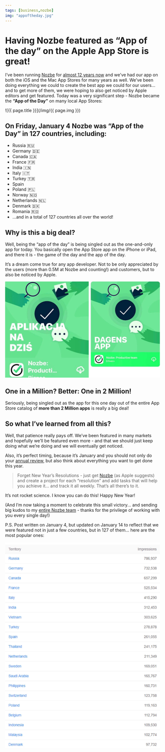 ```yaml
---
tags: [business,nozbe]
img: "appoftheday.jpg"
---
```


# Having Nozbe featured as “App of the day” on the Apple App Store is great!

I’ve been running [Nozbe][n] for [almost 12 years now](/nozbe) and we’ve had our app on both the iOS and the Mac App Stores for many years as well. We’ve been doing everything we could to create the best app we could for our users... and to get more of them, we were hoping to also get noticed by Apple editors and get featured. Today was a very significant step - Nozbe became the **“App of the Day”** on many local App Stores:
 
<!--More-->

![{{ page.title }}](/img/{{ page.img }})

## On Friday, January 4 Nozbe was “App of the Day” in 127 countries, including:

* Russia 🇷🇺 
* Germany 🇩🇪 
* Canada 🇨🇦 
* France 🇫🇷 
* India 🇮🇳 
* Italy 🇮🇹 
* Turkey 🇹🇷 
* Spain
* Poland 🇵🇱 
* Norway 🇳🇴 
* Netherlands 🇳🇱 
* Denmark 🇩🇰 
* Romania 🇷🇴 
* ...and in a total of 127 countries all over the world!

## Why is this a big deal?

Well, being the “app of the day” is being singled out as the one-and-only app for today. You basically open the App Store app on the iPhone or iPad, and there it is - the game of the day and the app of the day.

It’s a dream come true for any app developer. Not to be only appreciated by the users (more than 0.5M at Nozbe and counting!) and customers, but to also be noticed by Apple.

![Having Nozbe featured as “App of the day” on the Apple App Store is great! 2](/img/appoftheday-2.jpg)

## One in a Million? Better: One in 2 Million!

Seriously, being singled out as the app for this one day out of the entire App Store catalog of **more than 2 Million apps** is really a big deal!

## So what I’ve learned from all this?

Well, that patience really pays off. We’ve been featured in many markets and hopefully we’ll be featured even more - and that we should just keep doing what we’re doing and we will eventually get noticed.

Also, it’s perfect timing, because it’s January and you should not only do your [annual review](https://sliwinski.com/annual), but also think about everything you want to get done this year.

> Forget New Year’s Resolutions - just get [Nozbe][n] (as Apple suggests) and create a project for each “resolution” and add tasks that will help you achieve it... and track it all weekly. That’s all there’s to it.

It’s not rocket science. I know you can do this! Happy New Year!

(And I’m now taking a moment to celebrate this small victory... and sending big kudos to my [entire Nozbe team](https://nozbe.com/about) - thanks for the privilege of working with you every single day!)

P.S. Post written on January 4, but updated on January 14 to reflect that we were featured not in just a few countries, but in 127 of them... here are the most popular ones:

![Having Nozbe featured as “App of the day” on the Apple App Store is great! 3](/img/appoftheday-3.jpg)

[n]: https://nozbe.com/?a=mike
[p]: https://thepodcast.fm/
